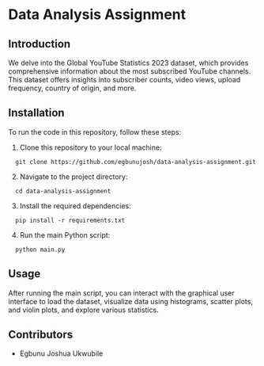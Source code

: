 # Data Analysis Assignment

## Introduction

We delve into the Global YouTube Statistics 2023 dataset, which provides comprehensive information about the most subscribed YouTube channels. This dataset offers insights into subscriber counts, video views, upload frequency, country of origin, and more.


## Installation

To run the code in this repository, follow these steps:

1. Clone this repository to your local machine:


```
  git clone https://github.com/egbunujosh/data-analysis-assignment.git
  ```


2. Navigate to the project directory:


```
  cd data-analysis-assignment
  ```

3. Install the required dependencies:

```
  pip install -r requirements.txt
  ```


4. Run the main Python script:

```
  python main.py
  ```

## Usage

After running the main script, you can interact with the graphical user interface to load the dataset, visualize data using histograms, scatter plots, and violin plots, and explore various statistics.

## Contributors

- Egbunu Joshua Ukwubile




